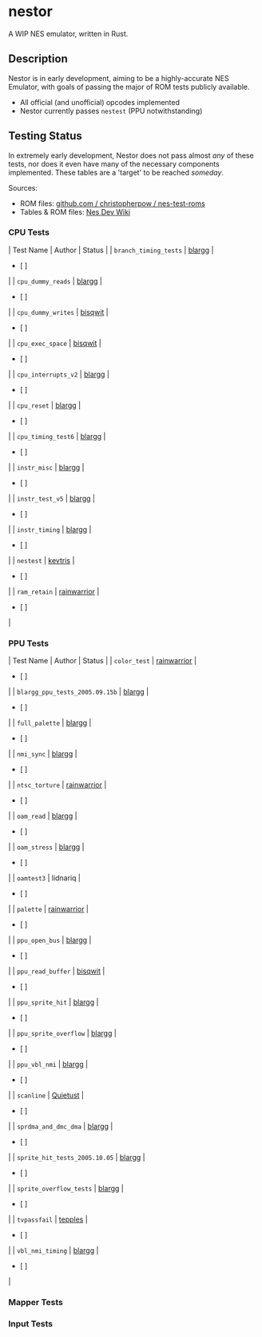 # nestor

A WIP NES emulator, written in Rust.

## Description

Nestor is in early development, aiming to be a highly-accurate NES Emulator, with goals of passing the major of ROM tests publicly available.

- All official (and unofficial) opcodes implemented
- Nestor currently passes `nestest` (PPU notwithstanding)

## Testing Status

In extremely early development, Nestor does not pass almost *any* of these tests, nor does it even have many of the necessary components implemented. These tables are a 'target' to be reached *someday*.

Sources:
- ROM files: [github.com / christopherpow / nes-test-roms](https://github.com/christopherpow/nes-test-roms)
- Tables & ROM files: [Nes Dev Wiki](https://wiki.nesdev.com/w/index.php/Emulator_tests)

### CPU Tests

| Test Name | Author | Status |
| `branch_timing_tests` | [blargg](http://blargg.8bitalley.com/) | <ul><li>[ ]</li></ul> |
| `cpu_dummy_reads` | [blargg](http://blargg.8bitalley.com/) |  <ul><li>[ ]</li></ul> |
| `cpu_dummy_writes` | [bisqwit](https://github.com/bisqwit) | <ul><li>[ ]</li></ul> |
| `cpu_exec_space` | [bisqwit](https://github.com/bisqwit) | <ul><li>[ ]</li></ul> |
| `cpu_interrupts_v2` | [blargg](http://blargg.8bitalley.com/) | <ul><li>[ ]</li></ul> |
| `cpu_reset` | [blargg](http://blargg.8bitalley.com/) | <ul><li>[ ]</li></ul> |
| `cpu_timing_test6` | [blargg](http://blargg.8bitalley.com/) | <ul><li>[ ]</li></ul> |
| `instr_misc` | [blargg](http://blargg.8bitalley.com/) | <ul><li>[ ]</li></ul> |
| `instr_test_v5` | [blargg](http://blargg.8bitalley.com/) | <ul><li>[ ]</li></ul> |
| `instr_timing` | [blargg](http://blargg.8bitalley.com/) | <ul><li>[ ]</li></ul> |
| `nestest` | [kevtris](http://kevtris.org/) | <ul><li>[ ]</li></ul> |
| `ram_retain` | [rainwarrior](http://rainwarrior.ca/) | <ul><li>[ ]</li></ul> |

### PPU Tests

| Test Name | Author | Status |
| `color_test` | [rainwarrior](http://rainwarrior.ca/) | <ul><li>[ ]</li></ul> |
| `blargg_ppu_tests_2005.09.15b` | [blargg](http://blargg.8bitalley.com/) | <ul><li>[ ]</li></ul> |
| `full_palette` | [blargg](http://blargg.8bitalley.com/) | <ul><li>[ ]</li></ul> |
| `nmi_sync` | [blargg](http://blargg.8bitalley.com/) | <ul><li>[ ]</li></ul> |
| `ntsc_torture` | [rainwarrior](http://rainwarrior.ca/) | <ul><li>[ ]</li></ul> |
| `oam_read` | [blargg](http://blargg.8bitalley.com/) | <ul><li>[ ]</li></ul> |
| `oam_stress` | [blargg](http://blargg.8bitalley.com/) | <ul><li>[ ]</li></ul> |
| `oamtest3` | lidnariq | <ul><li>[ ]</li></ul> |
| `palette` | [rainwarrior](http://rainwarrior.ca/) | <ul><li>[ ]</li></ul> |
| `ppu_open_bus` | [blargg](http://blargg.8bitalley.com/) | <ul><li>[ ]</li></ul> |
| `ppu_read_buffer` | [bisqwit](https://github.com/bisqwit) | <ul><li>[ ]</li></ul> |
| `ppu_sprite_hit` | [blargg](http://blargg.8bitalley.com/) | <ul><li>[ ]</li></ul> |
| `ppu_sprite_overflow` | [blargg](http://blargg.8bitalley.com/) | <ul><li>[ ]</li></ul> |
| `ppu_vbl_nmi` | [blargg](http://blargg.8bitalley.com/) | <ul><li>[ ]</li></ul> |
| `scanline` | [Quietust](https://github.com/quietust) | <ul><li>[ ]</li></ul> |
| `sprdma_and_dmc_dma` | [blargg](http://blargg.8bitalley.com/) | <ul><li>[ ]</li></ul> |
| `sprite_hit_tests_2005.10.05` | [blargg](http://blargg.8bitalley.com/) | <ul><li>[ ]</li></ul> |
| `sprite_overflow_tests` | [blargg](http://blargg.8bitalley.com/) | <ul><li>[ ]</li></ul> |
| `tvpassfail` | [tepples](https://pineight.com/) | <ul><li>[ ]</li></ul> |
| `vbl_nmi_timing` | [blargg](http://blargg.8bitalley.com/) | <ul><li>[ ]</li></ul> |



### Mapper Tests

### Input Tests
